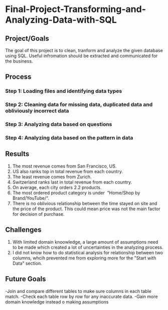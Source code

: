 # Final-Project-Transforming-and-Analyzing-Data-with-SQL

## Project/Goals
The goal of this project is to clean, tranform and analyze the given database using SQL. Useful infromation should be extracted and communicated for the business. 
## Process
### Step 1: Loading files and identifying data types
### Step 2: Cleaning data for missing data, duplicated data and obliviously incorrect data
### Step 3: Analyzing data based on questions
### Step 4: Analyzing data based on the pattern in data

## Results
1. The most revenue comes from San Francisco, US. 
2. US also ranks top in total revenue from each country.
3. The least revenue comes from Zurich.
4. Switzerland ranks last in total revenue from each country.
5. On average, each city orders 2.2 products. 
6. The most ordered product category is under  "Home/Shop by Brand/YouTube/“.
7. There is no oblivious relationship between the time stayed on site and the price of the product. This could mean price was not the main factor for decision of purchase. 


## Challenges 
1. With limited domain knoowledge, a large amount of assumptions need to be made which created a lot of uncertainties in the analyzing process.
2. I did not know how to do statistical analysis for relationship between two columns, whcih prevented me from exploring more for the "Start with Data" section. 

## Future Goals
-Join and compare different tables to make sure columns in each table match. 
-Check each table row by row for any inaccurate data. 
-Gain more domain knowledge instead o making assumptions


